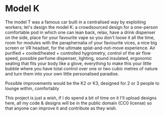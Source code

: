 Model K
=======

The model T was a famous car built in a centralised way by exploiting workers; let's design the model K: a crowdsourced design for a one-person comfortable pod in which one can lean back, relax, have a drink dispenser on the side, 
place for your favourite vape so you don't loose it all the time, room for modules with the paraphernalia of your faviourite vices, a nice big screen or VR headset, for the ultimate splat-and-not-move experience. Air purified + 
cooled/heated + controlled hygrometry, control of the air flow speed, possible perfume dispenser, lighting, sound insulated, ergonomic seating that fits your body like a glove, everything to make this your little bubble where you 
have total control over one or two cubic metres of nature and turn them into your own little personalised paradise.

Possible improvements would be the K2 or K3, designed for 2 or 3 people to lounge within, comfortably

This project is just a wish, if I do spend a bit of time on it I'll upload designs here, all my code & designs will be in the public domain (CC0 license) so that anyone can improve it and contribute as they wish.
